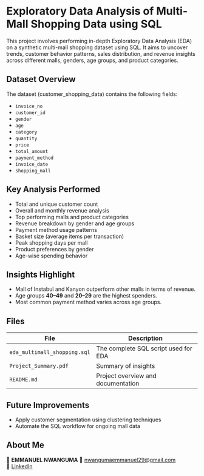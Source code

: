 # Exploratory Data Analysis of Multi-Mall Shopping Data using SQL

This project involves performing in-depth Exploratory Data Analysis (EDA) on a synthetic multi-mall shopping dataset using SQL. It aims to uncover trends, customer behavior patterns, sales distribution, and revenue insights across different malls, genders, age groups, and product categories.

## Dataset Overview

The dataset (customer_shopping_data) contains the following fields:

- `invoice_no`
- `customer_id`
- `gender`
- `age`
- `category`
- `quantity`
- `price`
- `total_amount`
- `payment_method`
- `invoice_date`
- `shopping_mall`

## Key Analysis Performed

- Total and unique customer count
- Overall and monthly revenue analysis
- Top performing malls and product categories
- Revenue breakdown by gender and age groups
- Payment method usage patterns
- Basket size (average items per transaction)
- Peak shopping days per mall
- Product preferences by gender
- Age-wise spending behavior

## Insights Highlight

- Mall of Instabul and Kanyon outperform other malls in terms of revenue.
- Age groups **40–49** and **20–29** are the highest spenders.
- Most common payment method varies across age groups.

## Files

| File | Description |
|------|-------------|
| `eda_multimall_shopping.sql` | The complete SQL script used for EDA |
| `Project_Summary.pdf` | Summary of insights |
| `README.md` | Project overview and documentation |

## Future Improvements

- Apply customer segmentation using clustering techniques
- Automate the SQL workflow for ongoing mall data



## About Me

👤 **EMMANUEL NWANGUMA**
📧 nwangumaemmanuel29@gmail.com  
🔗 [LinkedIn](https://www.linkedin.com/in/nwangumaemmanuel)
